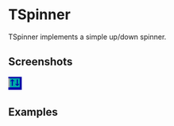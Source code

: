 TSpinner
========

TSpinner implements a simple up/down spinner.

Screenshots
-----------

![spinner_1](uploads/284a5bdfd09458f6f6f90a0bb6a53769/spinner_1.png)

Examples
--------
